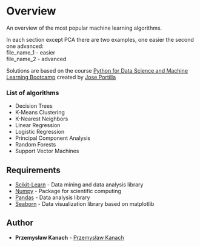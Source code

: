 # Overview

An overview of the most popular machine learning algorithms.

In each section except PCA there are two examples, one easier the second one advanced:  
file_name_1 - easier  
file_name_2 - advanced

Solutions are based on the course [Python for Data Science and Machine Learning Bootcamp](https://www.udemy.com/python-for-data-science-and-machine-learning-bootcamp/) created by [Jose Portilla](https://www.udemy.com/user/joseportilla/)

### List of algorithms

- Decision Trees
- K-Means Clustering
- K-Nearest Neighbors
- Linear Regression
- Logistic Regression
- Principal Component Analysis
- Random Forests
- Support Vector Machines

## Requirements

* [Scikit-Learn](https://scikit-learn.org/stable/) - Data mining and data analysis library
* [Numpy](http://www.numpy.org) - Package for scientific computing
* [Pandas](https://pandas.pydata.org) - Data analysis library
* [Seaborn](https://seaborn.pydata.org) - Data visualization library based on matplotlib

## Author

* **Przemysław Kanach** - [Przemysław Kanach](https://github.com/Przemoo16)
